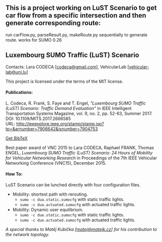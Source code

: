 ## This is a project working on LuST Scenario to get car flow from a specific intersection and then generate corresponding route:
run carFlow.py, parseResult.py, makeRoute.py sequentially to generate route. works for SUMO 0.26

## Luxembourg SUMO Traffic (LuST) Scenario

Contacts: Lara CODECA [codeca@gmail.com], VehicularLab [vehicular-lab@uni.lu]

This project is licensed under the terms of the MIT license.

#### Publications:

L. Codeca, R. Frank, S. Faye and T. Engel,
*"Luxembourg SUMO Traffic (LuST) Scenario: Traffic Demand Evaluation"*
in IEEE Intelligent Transportation Systems Magazine, vol. 9, no. 2, pp. 52-63, Summer 2017.  
DOI: 10.1109/MITS.2017.2666585  
URL: http://ieeexplore.ieee.org/stamp/stamp.jsp?tp=&arnumber=7906642&isnumber=7904753

[Get BibTeX](https://github.com/lcodeca/LuSTScenario/blob/master/BibTeX.bib)

Best paper award of VNC 2015 to Lara CODECA, Raphael FRANK, Thomas ENGEL,
*Luxembourg SUMO Traffic (LuST) Scenario: 24 Hours of Mobility for Vehicular Networking Research*
in Proceedings of the 7th IEEE Vehicular Networking Conference (VNC15), December 2015.

#### How To:
LuST Scenario can be lunched directly with four configuration files.
* Mobility: shortest path with rerouting.
  * `sumo -c dua.static.sumocfg` with static traffic lights.
  * `sumo -c dua.actuated.sumocfg` with actuated traffic lights.
* Mobility: Dynamic user equilibrium.
  * `sumo -c due.static.sumocfg` with static traffic lights.
  * `sumo -c due.actuated.sumocfg` with actuated traffic lights.

*A special thanks to Matěj Kubička [matej@matejk.cz] for his contribution to the network topology.*

